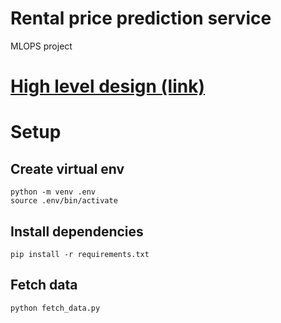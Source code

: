 # Rental price prediction service
MLOPS project

# [High level design (link)](docs/HighLevelDesign.md)

# Setup
## Create virtual env
```shell
python -m venv .env
source .env/bin/activate
```

## Install dependencies
```shell
pip install -r requirements.txt
```

## Fetch data
```shell
python fetch_data.py
```